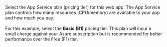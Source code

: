Select the App Service plan (pricing tier) for this web app. The App Service plan controls how many resources (CPU/memory) are available to your app and how much you pay.<br>
<br>
For this example, select the **Basic (B1)** pricing tier. This plan will incur a small charge against your Azure subscription but is recommended for better performance over the Free (F1) tier.